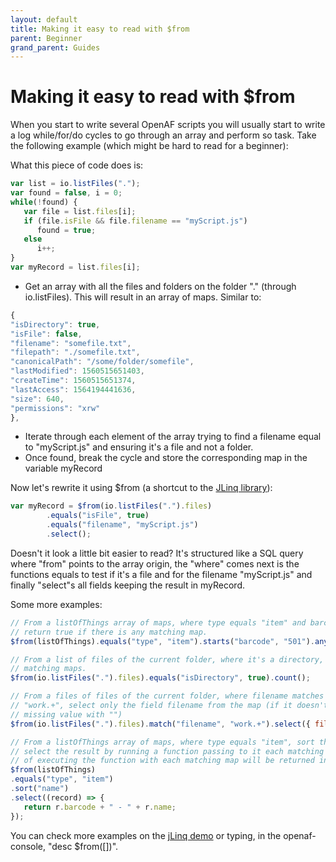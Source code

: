 ```yaml
---
layout: default
title: Making it easy to read with $from
parent: Beginner
grand_parent: Guides
---
```


# Making it easy to read with $from

When you start to write several OpenAF scripts you will usually start to write a log while/for/do cycles to go through an array and perform so task. Take the following example (which might be hard to read for a beginner):

What this piece of code does is:

````javascript
var list = io.listFiles("."); 
var found = false, i = 0;
while(!found) {
   var file = list.files[i];
   if (file.isFile && file.filename == "myScript.js") 
      found = true;
   else
      i++;
}
var myRecord = list.files[i];
````

  * Get an array with all the files and folders on the folder "." (through io.listFiles). This will result in an array of maps. Similar to: 
  ````javascript
  {
  "isDirectory": true,
  "isFile": false,
  "filename": "somefile.txt",
  "filepath": "./somefile.txt",
  "canonicalPath": "/some/folder/somefile",
  "lastModified": 1560515651403,
  "createTime": 1560515651374,
  "lastAccess": 1564194441636,
  "size": 640,
  "permissions": "xrw"
},
````
  * Iterate through each element of the array trying to find a filename equal to "myScript.js" and ensuring it's a file and not a folder.
  * Once found, break the cycle and store the corresponding map in the variable myRecord

Now let's rewrite it using $from (a shortcut to the [JLinq library](http://hugoware.net/projects/jlinq)):
````javascript
var myRecord = $from(io.listFiles(".").files)
        .equals("isFile", true)
        .equals("filename", "myScript.js")
        .select();
````

Doesn't it look a little bit easier to read? It's structured like a SQL query where "from" points to the array origin, the "where" comes next is the functions equals to test if it's a file and for the filename "myScript.js" and finally "select"s all fields keeping the result in myRecord.

Some more examples:

````javascript
// From a listOfThings array of maps, where type equals "item" and barcode starts with "501"
// return true if there is any matching map.
$from(listOfThings).equals("type", "item").starts("barcode", "501").any();

// From a list of files of the current folder, where it's a directory, count the corresponding
// matching maps.
$from(io.listFiles(".").files).equals("isDirectory", true).count();

// From a files of files of the current folder, where filename matches the regular expression 
// "work.+", select only the field filename from the map (if it doesn't exist replace the 
// missing value with "")
$from(io.listFiles(".").files).match("filename", "work.+").select({ filename: "" });

// From a listOfThings array of maps, where type equals "item", sort the results by name and 
// select the result by running a function passing to it each matching map. The returned result
// of executing the function with each matching map will be returned in an array.
$from(listOfThings)
.equals("type", "item")
.sort("name")
.select((record) => {
   return r.barcode + " - " + r.name;
});
````

You can check more examples on the [jLinq demo](http://www.hugoware.net/projects/jlinq/demo) or typing, in the openaf-console, "desc $from([])".
